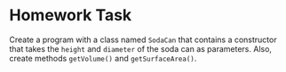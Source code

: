 # Homework Task

Create a program with a class named `SodaCan` that contains a constructor that takes the `height` and `diameter` of the soda can as parameters. Also, create methods `getVolume()` and `getSurfaceArea()`. 
